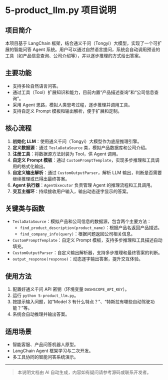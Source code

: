 # 5-product_llm.py 项目说明

## 项目简介

本项目基于 LangChain 框架，结合通义千问（Tongyi）大模型，实现了一个可扩展的智能问答 Agent 系统。用户可以通过自然语言提问，系统会自动调用预设的工具（如产品信息查询、公司介绍等），并以逐步推理的方式给出答案。

## 主要功能
- 支持多轮自然语言问答。
- 通过工具（Tool）扩展知识和能力，目前内置“产品描述查询”和“公司信息查询”。
- 采用 Agent 思路，模拟人类思考过程，逐步推理并调用工具。
- 支持自定义 Prompt 模板和输出解析，便于扩展和定制。

## 核心流程
1. **初始化 LLM**：使用通义千问（Tongyi）大模型作为底层推理引擎。
2. **定义数据源**：通过 `TeslaDataSource` 类，模拟产品数据库和公司介绍。
3. **注册工具**：将数据源方法封装为 Tool，供 Agent 调用。
4. **自定义 Prompt 模板**：通过 `CustomPromptTemplate`，实现多步推理和工具调用的格式化输出。
5. **自定义输出解析**：通过 `CustomOutputParser`，解析 LLM 输出，判断是否需要继续推理或已得出最终答案。
6. **Agent 执行器**：`AgentExecutor` 负责管理 Agent 的推理流程和工具调用。
7. **交互主循环**：持续接收用户输入，输出动态逐字显示的答案。

## 关键类与函数
- `TeslaDataSource`：模拟产品和公司信息的数据源，包含两个主要方法：
  - `find_product_description(product_name)`：根据产品名返回产品描述。
  - `find_company_info(query)`：根据问题返回公司相关信息。
- `CustomPromptTemplate`：自定义 Prompt 模板，支持多步推理和工具描述自动填充。
- `CustomOutputParser`：自定义输出解析器，支持多步推理和最终答案的判断。
- `output_response(response)`：动态逐字输出答案，提升交互体验。

## 使用方法
1. 配置好通义千问 API 密钥（环境变量 `DASHSCOPE_API_KEY`）。
2. 运行 `python 5-product_llm.py`。
3. 按提示输入问题，如“Model 3 有什么特点？”、“特斯拉有哪些自动驾驶功能？”等。
4. 系统会自动推理并输出答案。

## 适用场景
- 智能客服、产品问答机器人原型。
- LangChain Agent 框架学习与二次开发。
- 多工具协同的智能问答系统演示。

---

> 本说明文档由 AI 自动生成，内容如有疑问请参考源码或联系开发者。 